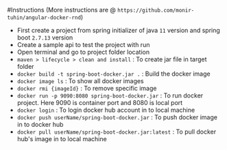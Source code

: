  #Instructions (More instructions are @ `https://github.com/monir-tuhin/angular-docker-rnd`)
- First create a project from spring initializer of java `11` version and spring boot `2.7.13` version
- Create a sample api to test the project with run
- Open terminal and go to project folder location
- `maven > lifecycle > clean and install` : To create jar file in target folder
- `docker build -t spring-boot-docker.jar .` : Build the docker image
- `docker image ls` : To show all docker images
- `docker rmi {imageId}` : To remove specific image
- `docker run -p 9090:8080 spring-boot-docker.jar` : To run docker project. Here 9090 is container port and 8080 is local port
- `docker login` : To login docker hub account in to local machine
- `docker push userName/spring-boot-docker.jar` : To push docker image in to docker hub
- `docker pull userName/spring-boot-docker.jar:latest` : To pull docker hub's image in to local machine
